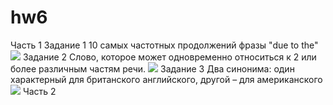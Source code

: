 # hw6
Часть 1
Задание 1 
10 самых частотных продолжений фразы "due to the"
![](https://pp.userapi.com/c831308/v831308099/cf0c4/kiVgvvrU6aU.jpg)
Задание 2
Слово, которое может одновременно относиться к 2 или более различным частям речи.
![](https://vk.com/photo108413062_456242094)
Задание 3
Два синонима: один характерный для британского английского, другой – для американского
![](https://vk.com/photo108413062_456242095)
Часть 2
